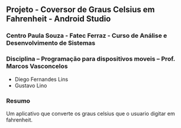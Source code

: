 ## Projeto - Coversor de Graus Celsius em Fahrenheit - Android Studio
### Centro Paula Souza - Fatec Ferraz - Curso de Análise e Desenvolvimento de Sistemas
### Disciplina – Programação para dispositivos moveis – Prof. Marcos Vasconcelos

- Diego Fernandes Lins
- Gustavo Lino

### Resumo
Um aplicativo que converte os graus celsius que o usuario digitar em fahrenheit.

